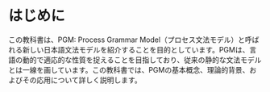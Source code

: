 # はじめに

この教科書は、PGM: Process Grammar Model（プロセス文法モデル）と呼ばれる新しい日本語文法モデルを紹介することを目的としています。PGMは、言語の動的で適応的な性質を捉えることを目指しており、従来の静的な文法モデルとは一線を画しています。この教科書では、PGMの基本概念、理論的背景、およびその応用について詳しく説明します。
